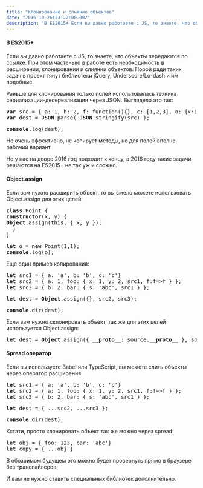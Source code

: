 ```yaml
---
title: "Клонирование и слияние объектов"
date: "2016-10-26T23:22:00.00Z"
description: "В ES2015+ Если вы давно работаете с JS, то знаете, что объекты передаются по ссылке. При этом частенько в работе есть необходимо"
---
```


<h4>В ES2015+</h4>
<p>Если вы давно работаете с JS, то знаете, что объекты передаются по ссылке. При этом частенько в работе есть необходимость в расширении, клонировании и слиянии объектов. Порой ради таких задач в проект тянут библиотеки jQuery, Underscore/Lo-dash и им подобные.</p>
<p>Раньше для клонирования только полей использовалась техника сериализации-десереализации через JSON. Выглядело это так:</p>
<pre><strong>var</strong> src = { a: 1, b: 2, f: function(){}, c: [1,2,3], o: {x:1,y:2} }<br><strong>var</strong> dest = <strong>JSON</strong>.parse( <strong>JSON</strong>.stringify(src) );</pre>
<pre><strong>console</strong>.log(dest);</pre>
<p>Не очень эффективно, не копирует методы, но для полей вполне рабочий вариант.</p>
<p>Но у нас на дворе 2016 год подходит к концу, в 2016 году такие задачи решаются на ES2015+ не так уж и сложно.</p>
<h4>Object.assign</h4>
<p>Если вам нужно расширить объект, то вы смело можете использовать Object.assign для этих целей:</p>
<pre><strong>class</strong> Point {<br><strong>constructor</strong>(x, y) {<br><strong>Object</strong>.assign(this, { x, y });<br>  }<br>}</pre>
<pre><strong>let</strong> o = <strong>new</strong> Point(1,1);<br><strong>console</strong>.log(o);</pre>
<p>Еще один пример копирования:</p>
<pre><strong>let</strong> src1 = { a: 'a', b: 'b', c: 'c'}<br><strong>let</strong> src2 = { a: 1, foo: { x: 1, y: 2, src1, f:f=&gt;f } };<br><strong>let</strong> src3 = { b: 2, bar: { s: 'abc', src1 } };</pre>
<pre><strong>let</strong> dest = <strong>Object</strong>.assign({}, src2, src3);</pre>
<pre><strong>console</strong>.dir(dest);</pre>
<p>Если вам нужно склонировать объект, так же для этих целей используется Object.assign:</p>
<pre><strong>let</strong> dest = <strong>Object</strong>.assign({ <strong>__proto__</strong>: source.<strong>__proto__</strong> }, source);</pre>
<h4>Spread оператор</h4>
<p>Если вы используете Babel или TypeScript, вы можете слить объекты через оператор расширения:</p>
<pre><strong>let</strong> src1 = { a: 'a', b: 'b', c: 'c'}<br><strong>let</strong> src2 = { a: 1, foo: { x: 1, y: 2, src1, f:f=&gt;f } };<br><strong>let</strong> src3 = { b: 2, bar: { s: 'abc', src1 } };</pre>
<pre><strong>let</strong> dest = { ...src2, ...src3 };</pre>
<pre><strong>console</strong>.dir(dest);</pre>
<p>Кстати, просто клонировать объект так же можно через spread:</p>
<pre><strong>let </strong>obj = { foo: 123, bar: 'abc'}<br><strong>let </strong>copy = { ...obj }</pre>
<p>В обозримом будущем это можно будет провернуть прямо в браузере без транспайлеров.</p>
<p>И вам не нужно ставить специальных библиотек дополнительно.</p>


